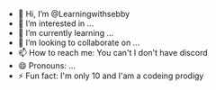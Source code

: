 - 👋 Hi, I’m @Learningwithsebby
- 👀 I’m interested in ...
- 🌱 I’m currently learning ...
- 💞️ I’m looking to collaborate on ...
- 📫 How to reach me: You can't I don't have discord
- 😄 Pronouns: ...
- ⚡ Fun fact: I'm only 10 and I'am a codeing prodigy

<!---
Learningwithsebby/Learningwithsebby is a ✨ special ✨ repository because its `README.md` (this file) appears on your GitHub profile.
You can click the Preview link to take a look at your changes.
--->
